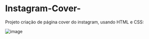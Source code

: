 # Instagram-Cover-

Projeto  criação de página cover do instagram, usando HTML e CSS:


![image](https://user-images.githubusercontent.com/81978149/127038545-63a4fbfa-4f66-4ab3-8b42-fc23ad7486b6.png)
